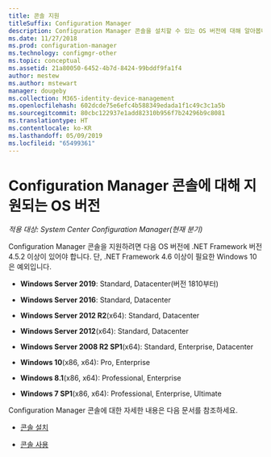 ```yaml
---
title: 콘솔 지원
titleSuffix: Configuration Manager
description: Configuration Manager 콘솔을 설치할 수 있는 OS 버전에 대해 알아봅니다.
ms.date: 11/27/2018
ms.prod: configuration-manager
ms.technology: configmgr-other
ms.topic: conceptual
ms.assetid: 21a80050-6452-4b7d-8424-99bddf9fa1f4
author: mestew
ms.author: mstewart
manager: dougeby
ms.collection: M365-identity-device-management
ms.openlocfilehash: 602dcde75e6efc4b588349edada1f1c49c3c1a5b
ms.sourcegitcommit: 80cbc122937e1add82310b956f7b24296b9c8081
ms.translationtype: HT
ms.contentlocale: ko-KR
ms.lasthandoff: 05/09/2019
ms.locfileid: "65499361"
---
```

# <a name="supported-os-versions-for-configuration-manager-consoles"></a>Configuration Manager 콘솔에 대해 지원되는 OS 버전

*적용 대상: System Center Configuration Manager(현재 분기)*


Configuration Manager 콘솔을 지원하려면 다음 OS 버전에 .NET Framework 버전 4.5.2 이상이 있어야 합니다. 단, .NET Framework 4.6 이상이 필요한 Windows 10은 예외입니다.  

- **Windows Server 2019**: Standard, Datacenter(버전 1810부터)  

-   **Windows Server 2016**: Standard, Datacenter  

-   **Windows Server 2012 R2**(x64): Standard, Datacenter  

-   **Windows Server 2012**(x64): Standard, Datacenter  

-   **Windows Server 2008 R2 SP1**(x64): Standard, Enterprise, Datacenter  

-   **Windows 10**(x86, x64): Pro, Enterprise  

-   **Windows 8.1**(x86, x64): Professional, Enterprise  

-   **Windows 7 SP1**(x86, x64): Professional, Enterprise, Ultimate  


Configuration Manager 콘솔에 대한 자세한 내용은 다음 문서를 참조하세요.

- [콘솔 설치](/sccm/core/servers/deploy/install/install-consoles)  

- [콘솔 사용](/sccm/core/servers/manage/admin-console)  


